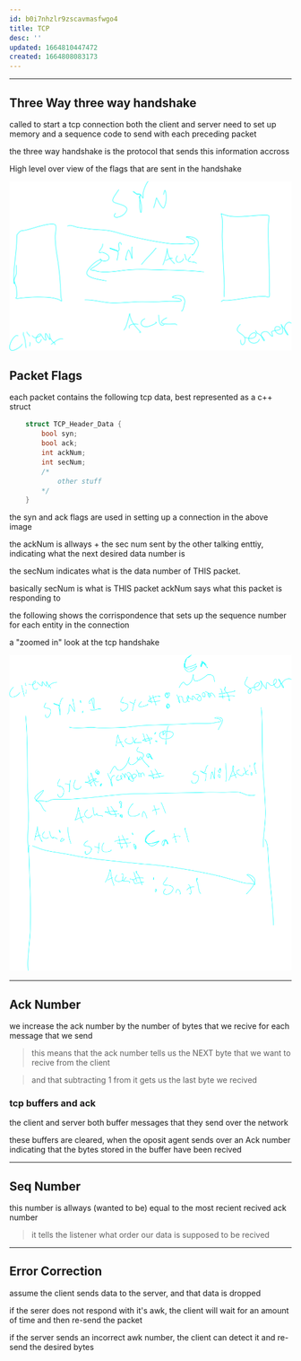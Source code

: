 ```yaml
---
id: b0i7nhzlr9zscavmasfwgo4
title: TCP
desc: ''
updated: 1664810447472
created: 1664808083173
---
```


___

## Three Way three way handshake

called to start a tcp connection both the client and server need to set up memory and a sequence code to send with each preceding packet

the three way handshake is the protocol that sends this information accross

High level over view of the flags that are sent in the handshake

![alt](./assets/images/three_way_handshake.svg)



## Packet Flags
each packet contains the following tcp data,
best represented as a c++ struct

``` c++
    struct TCP_Header_Data {
        bool syn;
        bool ack;
        int ackNum;
        int secNum;
        /*
            other stuff
        */
    }
```

the syn and ack flags are used in setting up a connection in the above image 

the ackNum is allways + the sec num sent by the other talking enttiy, indicating what the next desired data number is

the secNum indicates what is the data number of THIS packet.

basically secNum is what is THIS packet ackNum says what this packet is responding to

the following shows the corrispondence that sets up the sequence number for each entity in the connection

a "zoomed in" look at the tcp handshake

![alt](./assets/images/tcp_setup_graph.svg)

___

## Ack Number

we increase the ack number by the number of bytes that we recive for each message that we send

> this means that the ack number tells us the NEXT byte that we want to recive from the client 

> and that subtracting 1 from it gets us the last byte we recived

### tcp buffers and ack

the client and server both buffer messages that they send over the network

these buffers are cleared, when the oposit agent sends over an Ack number indicating that the bytes stored in the buffer have been recived

___

## Seq Number

this number is allways (wanted to be) equal to the most recient
recived ack number


> it tells the listener what order our data is supposed to be recived


___

## Error Correction


assume the client sends data to the server, and that data is dropped

if the serer does not respond with it's awk, the client will wait for an amount of time and then re-send the packet

if the server sends an incorrect awk number, the client can detect it and re-send the desired bytes
